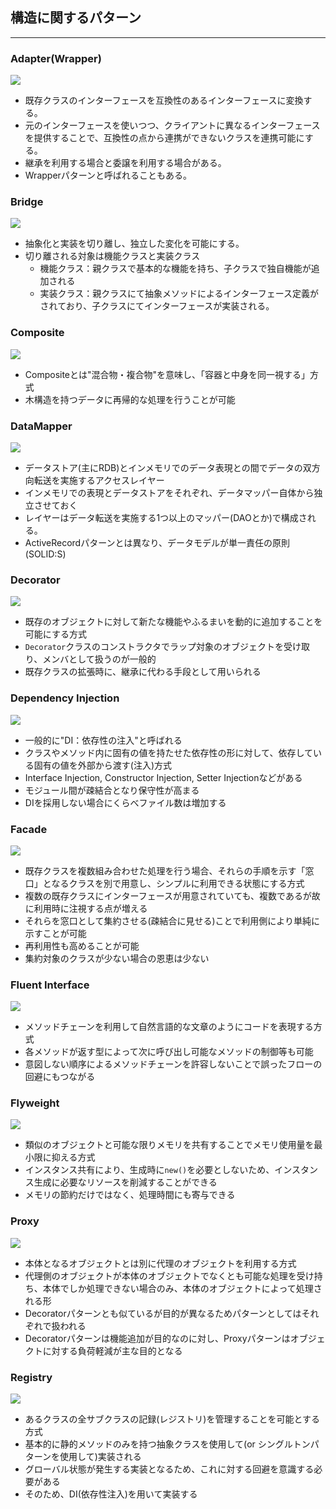 ## 構造に関するパターン
---

### Adapter(Wrapper)

![](https://designpatternsphp.readthedocs.io/ja/latest/_images/uml24.png)

- 既存クラスのインターフェースを互換性のあるインターフェースに変換する。
- 元のインターフェースを使いつつ、クライアントに異なるインターフェースを提供することで、互換性の点から連携ができないクラスを連携可能にする。
- 継承を利用する場合と委譲を利用する場合がある。
- Wrapperパターンと呼ばれることもある。

### Bridge

![](https://designpatternsphp.readthedocs.io/ja/latest/_images/uml25.png)

- 抽象化と実装を切り離し、独立した変化を可能にする。
- 切り離される対象は機能クラスと実装クラス
  - 機能クラス：親クラスで基本的な機能を持ち、子クラスで独自機能が追加される
  - 実装クラス：親クラスにて抽象メソッドによるインターフェース定義がされており、子クラスにてインターフェースが実装される。

### Composite

![](https://designpatternsphp.readthedocs.io/ja/latest/_images/uml26.png)

- Compositeとは"混合物・複合物"を意味し、「容器と中身を同一視する」方式
- 木構造を持つデータに再帰的な処理を行うことが可能

### DataMapper

![](https://designpatternsphp.readthedocs.io/en/latest/_images/uml27.png)

- データストア(主にRDB)とインメモリでのデータ表現との間でデータの双方向転送を実施するアクセスレイヤー
- インメモリでの表現とデータストアをそれぞれ、データマッパー自体から独立させておく
- レイヤーはデータ転送を実施する1つ以上のマッパー(DAOとか)で構成される。
- ActiveRecordパターンとは異なり、データモデルが単一責任の原則(SOLID:S)

### Decorator

![](https://designpatternsphp.readthedocs.io/en/latest/_images/uml28.png)

- 既存のオブジェクトに対して新たな機能やふるまいを動的に追加することを可能にする方式
- `Decorator`クラスのコンストラクタでラップ対象のオブジェクトを受け取り、メンバとして扱うのが一般的
- 既存クラスの拡張時に、継承に代わる手段として用いられる

### Dependency Injection

![](https://designpatternsphp.readthedocs.io/en/latest/_images/uml29.png)

- 一般的に"DI：依存性の注入"と呼ばれる
- クラスやメソッド内に固有の値を持たせた依存性の形に対して、依存している固有の値を外部から渡す(注入)方式
- Interface Injection, Constructor Injection, Setter Injectionなどがある
- モジュール間が疎結合となり保守性が高まる
- DIを採用しない場合にくらべファイル数は増加する

### Facade

![](https://designpatternsphp.readthedocs.io/ja/latest/_images/uml30.png)

- 既存クラスを複数組み合わせた処理を行う場合、それらの手順を示す「窓口」となるクラスを別で用意し、シンプルに利用できる状態にする方式
- 複数の既存クラスにインターフェースが用意されていても、複数であるが故に利用時に注視する点が増える
- それらを窓口として集約させる(疎結合に見せる)ことで利用側により単純に示すことが可能
- 再利用性も高めることが可能
- 集約対象のクラスが少ない場合の恩恵は少ない

### Fluent Interface

![](https://designpatternsphp.readthedocs.io/ja/latest/_images/uml31.png)

- メソッドチェーンを利用して自然言語的な文章のようにコードを表現する方式
- 各メソッドが返す型によって次に呼び出し可能なメソッドの制御等も可能
- 意図しない順序によるメソッドチェーンを許容しないことで誤ったフローの回避にもつながる

### Flyweight

![](https://designpatternsphp.readthedocs.io/ja/latest/_images/uml32.png)

- 類似のオブジェクトと可能な限りメモリを共有することでメモリ使用量を最小限に抑える方式
- インスタンス共有により、生成時に`new()`を必要としないため、インスタンス生成に必要なリソースを削減することができる
- メモリの節約だけではなく、処理時間にも寄与できる

### Proxy

![](https://designpatternsphp.readthedocs.io/ja/latest/_images/uml33.png)

- 本体となるオブジェクトとは別に代理のオブジェクトを利用する方式
- 代理側のオブジェクトが本体のオブジェクトでなくとも可能な処理を受け持ち、本体でしか処理できない場合のみ、本体のオブジェクトによって処理される形
- Decoratorパターンとも似ているが目的が異なるためパターンとしてはそれぞれで扱われる
- Decoratorパターンは機能追加が目的なのに対し、Proxyパターンはオブジェクトに対する負荷軽減が主な目的となる

### Registry

![](https://designpatternsphp.readthedocs.io/en/latest/_images/uml34.png)

- あるクラスの全サブクラスの記録(レジストリ)を管理することを可能とする方式
- 基本的に静的メソッドのみを持つ抽象クラスを使用して(or シングルトンパターンを使用して)実装される
- グローバル状態が発生する実装となるため、これに対する回避を意識する必要がある
- そのため、DI(依存性注入)を用いて実装する